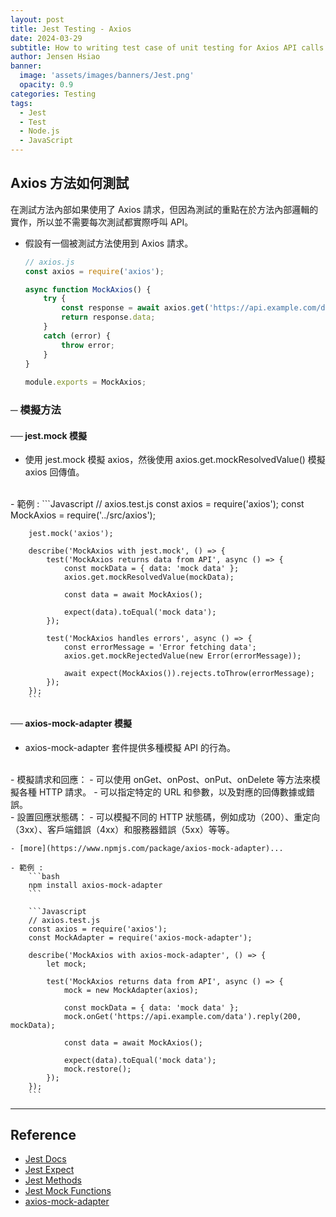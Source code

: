 ```yaml
---
layout: post
title: Jest Testing - Axios
date: 2024-03-29
subtitle: How to writing test case of unit testing for Axios API calls.
author: Jensen Hsiao
banner:
  image: 'assets/images/banners/Jest.png'
  opacity: 0.9
categories: Testing
tags:
  - Jest
  - Test
  - Node.js
  - JavaScript
--- 
```

## Axios 方法如何測試

在測試方法內部如果使用了 Axios 請求，但因為測試的重點在於方法內部邏輯的實作，所以並不需要每次測試都實際呼叫 API。  

- 假設有一個被測試方法使用到 Axios 請求。  
    ```Javascript
    // axios.js
    const axios = require('axios');

    async function MockAxios() {
        try {
            const response = await axios.get('https://api.example.com/data');
            return response.data;
        } 
        catch (error) {
            throw error;
        }
    }
        
    module.exports = MockAxios;
    ```

### ─ 模擬方法  
#### ── jest.mock 模擬  
- 使用 jest.mock 模擬 axios，然後使用 axios.get.mockResolvedValue() 模擬 axios 回傳值。  
<br>
    - 範例 :  
        ```Javascript
        // axios.test.js
        const axios = require('axios');
        const MockAxios = require('../src/axios');

        jest.mock('axios');

        describe('MockAxios with jest.mock', () => {
            test('MockAxios returns data from API', async () => {
                const mockData = { data: 'mock data' };
                axios.get.mockResolvedValue(mockData);

                const data = await MockAxios();

                expect(data).toEqual('mock data');
            });

            test('MockAxios handles errors', async () => {
                const errorMessage = 'Error fetching data';
                axios.get.mockRejectedValue(new Error(errorMessage));

                await expect(MockAxios()).rejects.toThrow(errorMessage);
            });
        });
        ```
        
#### ── axios-mock-adapter 模擬  
- axios-mock-adapter 套件提供多種模擬 API 的行為。  
<br>
    - 模擬請求和回應：  
        - 可以使用 onGet、onPost、onPut、onDelete 等方法來模擬各種 HTTP 請求。  
        - 可以指定特定的 URL 和參數，以及對應的回傳數據或錯誤。  
<br>
    - 設置回應狀態碼：  
        - 可以模擬不同的 HTTP 狀態碼，例如成功（200）、重定向（3xx）、客戶端錯誤（4xx）和服務器錯誤（5xx）等等。  
          
    - [more](https://www.npmjs.com/package/axios-mock-adapter)...  

    - 範例 :  
        ```bash
        npm install axios-mock-adapter
        ```

        ```Javascript
        // axios.test.js
        const axios = require('axios');
        const MockAdapter = require('axios-mock-adapter');

        describe('MockAxios with axios-mock-adapter', () => {
            let mock;

            test('MockAxios returns data from API', async () => {
                mock = new MockAdapter(axios);

                const mockData = { data: 'mock data' };
                mock.onGet('https://api.example.com/data').reply(200, mockData);

                const data = await MockAxios();

                expect(data).toEqual('mock data');
                mock.restore();
            });
        });
        ```


---

## Reference  
- [Jest Docs](https://jestjs.io/docs/getting-started)  
- [Jest Expect](https://jestjs.io/docs/expect)  
- [Jest Methods](https://jestjs.io/docs/api#methods)  
- [Jest Mock Functions](https://jestjs.io/docs/mock-functions)  
- [axios-mock-adapter](https://www.npmjs.com/package/axios-mock-adapter)  
